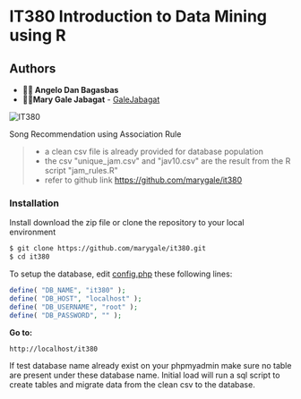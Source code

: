 # IT380 Introduction to Data Mining using R

## Authors
* **👨‍🔧 Angelo Dan Bagasbas**
* **👩‍🔧Mary Gale Jabagat** - [GaleJabagat](https://github.com/marygale)

![IT380](https://media.giphy.com/media/1X60lbjgvCGZozIucj/giphy.gif)

Song Recommendation using Association Rule

> - a clean csv file is already provided for database population
> - the csv "unique_jam.csv" and "jav10.csv" are the result from the R script "jam_rules.R"
> - refer to github link https://github.com/marygale/it380

### Installation

Install download the zip file or clone the repository to your local environment

```sh
$ git clone https://github.com/marygale/it380.git
$ cd it380
```

To setup the database, edit [config.php](config.php) these following lines:

```php
define( "DB_NAME", "it380" );
define( "DB_HOST", "localhost" );
define( "DB_USERNAME", "root" );
define( "DB_PASSWORD", "" );
```

**Go to:**
```
http://localhost/it380
```

If test database name already exist on your phpmyadmin make sure no table are present under these database name.
Initial load will run a sql script to create tables and migrate data from the clean csv to the database.
